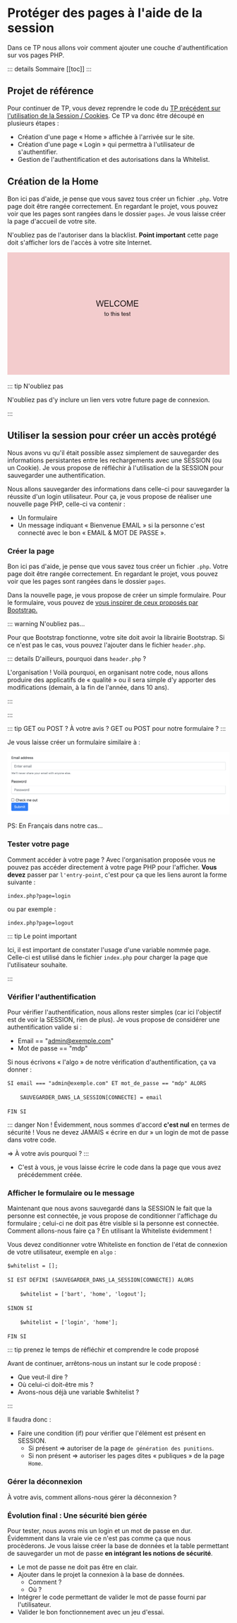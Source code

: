 # Protéger des pages à l'aide de la session

Dans ce TP nous allons voir comment ajouter une couche d'authentification sur vos pages PHP.

::: details Sommaire
[[toc]]
:::

## Projet de référence

Pour continuer de TP, vous devez reprendre le code du [TP précédent sur l'utilisation de la Session / Cookies](./tp4.md). Ce TP va donc être découpé en plusieurs étapes :

- Création d'une page « Home » affichée à l'arrivée sur le site.
- Création d'une page « Login » qui permettra à l'utilisateur de s'authentifier.
- Gestion de l'authentification et des autorisations dans la Whitelist.

## Création de la Home

Bon ici pas d'aide, je pense que vous savez tous créer un fichier `.php`. Votre page doit être rangée correctement. En regardant le projet, vous pouvez voir que les pages sont rangées dans le dossier `pages`. Je vous laisse créer la page d'accueil de votre site.

N'oubliez pas de l'autoriser dans la blacklist. **Point important** cette page doit s'afficher lors de l'accès à votre site Internet.

![Home démo](./res/home-demo.jpg)

::: tip N'oubliez pas

N'oubliez pas d'y inclure un lien vers votre future page de connexion.

:::

## Utiliser la session pour créer un accès protégé

Nous avons vu qu'il était possible assez simplement de sauvegarder des informations persistantes entre les rechargements avec une SESSION (ou un Cookie). Je vous propose de réfléchir à l'utilisation de la SESSION pour sauvegarder une authentification.

Nous allons sauvegarder des informations dans celle-ci pour sauvegarder la réussite d'un login utilisateur. Pour ça, je vous propose de réaliser une nouvelle page PHP, celle-ci va contenir :

- Un formulaire
- Un message indiquant « Bienvenue EMAIL » si la personne c'est connecté avec le bon « EMAIL & MOT DE PASSE ».

### Créer la page

Bon ici pas d'aide, je pense que vous savez tous créer un fichier `.php`. Votre page doit être rangée correctement. En regardant le projet, vous pouvez voir que les pages sont rangées dans le dossier `pages`.

Dans la nouvelle page, je vous propose de créer un simple formulaire. Pour le formulaire, vous pouvez de [vous inspirer de ceux proposés par Bootstrap.](https://getbootstrap.com/docs/4.0/components/forms/)

::: warning N'oubliez pas…

Pour que Bootstrap fonctionne, votre site doit avoir la librairie Bootstrap. Si ce n'est pas le cas, vous pouvez l'ajouter dans le fichier `header.php`.

::: details D'ailleurs, pourquoi dans `header.php` ?

L'organisation ! Voilà pourquoi, en organisant notre code, nous allons produire des applicatifs de « qualité » ou il sera simple d'y apporter des modifications (demain, à la fin de l'année, dans 10 ans).

:::

:::

::: tip GET ou POST ?
À votre avis ? GET ou POST pour notre formulaire ?
:::

Je vous laisse créer un formulaire similaire à :

![Exemple de formulaire](./res/form.png)

PS: En Français dans notre cas…

### Tester votre page

Comment accéder à votre page ? Avec l'organisation proposée vous ne pouvez pas accéder directement à votre page PHP pour l'afficher. **Vous devez** passer par `l'entry-point`, c'est pour ça que les liens auront la forme suivante :

```
index.php?page=login
```

ou par exemple :

```
index.php?page=logout
```

::: tip Le point important

Ici, il est important de constater l'usage d'une variable nommée page. Celle-ci est utilisé dans le fichier `index.php` pour charger la page que l'utilisateur souhaite.

:::

### Vérifier l'authentification

Pour vérifier l'authentification, nous allons rester simples (car ici l'objectif est de voir la SESSION, rien de plus). Je vous propose de considérer une authentification valide si :

- Email == "admin@exemple.com"
- Mot de passe == "mdp"

Si nous écrivons « l'algo » de notre vérification d'authentification, ça va donner :

```
SI email === "admin@exemple.com" ET mot_de_passe == "mdp" ALORS

    SAUVEGARDER_DANS_LA_SESSION[CONNECTE] = email

FIN SI
```

::: danger Non !
Évidemment, nous sommes d'accord **c'est nul** en termes de sécurité ! Vous ne devez JAMAIS « écrire en dur » un login de mot de passe dans votre code.

=> À votre avis pourquoi ?
:::

- C'est à vous, je vous laisse écrire le code dans la page que vous avez précédemment créée.

### Afficher le formulaire ou le message

Maintenant que nous avons sauvegardé dans la SESSION le fait que la personne est connectée, je vous propose de conditionner l'affichage du formulaire ; celui-ci ne doit pas être visible si la personne est connectée. Comment allons-nous faire ça ? En utilisant la Whiteliste évidemment !

Vous devez conditionner votre Whiteliste en fonction de l'état de connexion de votre utilisateur, exemple en `algo` :

```
$whitelist = [];

SI EST DEFINI (SAUVEGARDER_DANS_LA_SESSION[CONNECTE]) ALORS

    $whitelist = ['bart', 'home', 'logout'];

SINON SI

    $whitelist = ['login', 'home'];

FIN SI
```

::: tip prenez le temps de réfléchir et comprendre le code proposé

Avant de continuer, arrêtons-nous un instant sur le code proposé :

- Que veut-il dire ?
- Où celui-ci doit-être mis ?
- Avons-nous déjà une variable $whitelist ?

:::

Il faudra donc :

- Faire une condition (if) pour vérifier que l'élément est présent en SESSION.
    - Si présent => autoriser de la page `de génération des punitions`.
    - Si non présent => autoriser les pages dites « publiques » de la page `Home`.

### Gérer la déconnexion

À votre avis, comment allons-nous gérer la déconnexion ?

### Évolution final : Une sécurité bien gérée

Pour tester, nous avons mis un login et un mot de passe en dur. Évidemment dans la vraie vie ce n'est pas comme ça que nous procèderons. Je vous laisse créer la base de données et la table permettant de sauvegarder un mot de passe **en intégrant les notions de sécurité**.

- Le mot de passe ne doit pas être en clair.
- Ajouter dans le projet la connexion à la base de données.
  - Comment ?
  - Où ?
- Intégrer le code permettant de valider le mot de passe fourni par l'utilisateur.
- Valider le bon fonctionnement avec un jeu d'essai.
